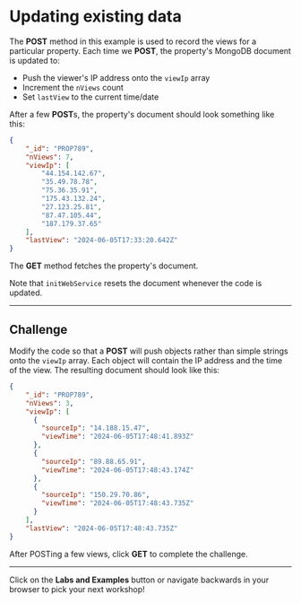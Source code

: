 # Updating existing data

The **POST** method in this example is used to record the views for a particular property. Each time we **POST**, the property's MongoDB document is updated to:

- Push the viewer's IP address onto the `viewIp` array
- Increment the `nViews` count
- Set `lastView` to the current time/date

After a few **POST**s, the property's document should look something like this:

```json
{
    "_id": "PROP789",
    "nViews": 7,
    "viewIp": [
        "44.154.142.67",
        "35.49.78.78",
        "75.36.35.91",
        "175.43.132.24",
        "27.123.25.81",
        "87.47.105.44",
        "187.179.37.65"
    ],
    "lastView": "2024-06-05T17:33:20.642Z"
}
```

The **GET** method fetches the property's document.

Note that `initWebService` resets the document whenever the code is updated.

---

## Challenge

Modify the code so that a **POST** will push objects rather than simple strings onto the `viewIp` array. Each object will contain the IP address and the time of the view. The resulting document should look like this:

```json
{
    "_id": "PROP789",
    "nViews": 3,
    "viewIp": [
      {
        "sourceIp": "14.188.15.47",
        "viewTime": "2024-06-05T17:48:41.893Z"
      },
      {
        "sourceIp": "89.88.65.91",
        "viewTime": "2024-06-05T17:48:43.174Z"
      },
      {
        "sourceIp": "150.29.70.86",
        "viewTime": "2024-06-05T17:48:43.735Z"
      }
    ],
    "lastView": "2024-06-05T17:48:43.735Z"
}
```

After POSTing a few views, click **GET** to complete the challenge.

---

Click on the **Labs and Examples** button or navigate backwards in your browser to pick your next workshop!